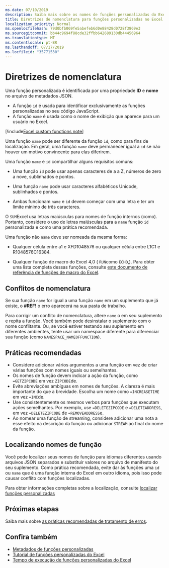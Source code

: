 ```yaml
---
ms.date: 07/10/2019
description: Saiba mais sobre os nomes de funções personalizadas do Excel e evite armadilhas comuns de nomeação.
title: Diretrizes de nomenclatura para funções personalizadas no Excel
localization_priority: Normal
ms.openlocfilehash: 79d0bfb069fe5abefeb6d0e88428d0728f3869e3
ms.sourcegitcommit: bb44c9694f88cde32ffbb642689130db44456964
ms.translationtype: MT
ms.contentlocale: pt-BR
ms.lasthandoff: 07/17/2019
ms.locfileid: "35771530"
---
```

# <a name="naming-guidelines"></a>Diretrizes de nomenclatura

Uma função personalizada é identificada por uma propriedade **ID** e **nome** no arquivo de metadados JSON.

- A função `id` é usada para identificar exclusivamente as funções personalizadas no seu código JavaScript.
- A função `name` é usada como o nome de exibição que aparece para um usuário no Excel.

[!include[Excel custom functions note](../includes/excel-custom-functions-note.md)]

Uma função `name` pode ser diferente da função `id`, como para fins de localização. Em geral, uma função `name` deve permanecer igual a `id` se não houver um motivo convincente para elas diferirem.

Uma função `name` e `id` compartilhar alguns requisitos comuns:

- Uma função `id` pode usar apenas caracteres de a a Z, números de zero a nove, sublinhados e pontos.

- Uma função `name` pode usar caracteres alfabéticos Unicode, sublinhados e pontos.

- Ambas funcionam `name` e `id` devem começar com uma letra e ter um limite mínimo de três caracteres.

O `SUM`Excel usa letras maiúsculas para nomes de função internos (como). Portanto, considere o uso de letras maiúsculas para a `name` função `id` personalizada e como uma prática recomendada.

Uma função não `name` deve ser nomeada da mesma forma:

- Qualquer célula entre a1 e XFD1048576 ou qualquer célula entre L1C1 e R1048576C16384.

- Qualquer função de macro do Excel 4,0 ( `RUN`como `ECHO`,).  Para obter uma lista completa dessas funções, consulte [este documento de referência de funções de macro do Excel](https://d13ot9o61jdzpp.cloudfront.net/files/Excel%204.0%20Macro%20Functions%20Reference.pdf).

## <a name="naming-conflicts"></a>Conflitos de nomenclatura

Se sua função `name` for igual a uma função `name` em um suplemento que já existe, o **#REF!** o erro aparecerá na sua pasta de trabalho.

Para corrigir um conflito de nomenclatura, altere `name` o em seu suplemento e repita a função. Você também pode desinstalar o suplemento com o nome conflitante. Ou, se você estiver testando seu suplemento em diferentes ambientes, tente usar um namespace diferente para diferenciar sua função (como `NAMESPACE_NAMEOFFUNCTION`).

## <a name="best-practices"></a>Práticas recomendadas

- Considere adicionar vários argumentos a uma função em vez de criar várias funções com nomes iguais ou semelhantes.
- Os nomes de função devem indicar a ação da função, como `=GETZIPCODE` em vez `ZIPCODE`de.
- Evite abreviações ambíguas em nomes de funções. A clareza é mais importante do que a brevidade. Escolha um nome como `=INCREASETIME` em vez `=INC`de.
- Use consistentemente os mesmos verbos para funções que executam ações semelhantes. Por exemplo, use `=DELETEZIPCODE` e `=DELETEADDRESS`, em vez `=DELETEZIPCODE` de `=REMOVEADDRESS`e.
- Ao nomear uma função de streaming, considere adicionar uma nota a esse efeito na descrição da função ou adicionar `STREAM` ao final do nome da função.

## <a name="localizing-function-names"></a>Localizando nomes de função

Você pode localizar seus nomes de função para idiomas diferentes usando arquivos JSON separados e substituir valores no arquivo de manifesto do seu suplemento. Como prática recomendada, evite dar às funções uma `id` ou `name` que é uma função interna do Excel em outro idioma, pois isso pode causar conflito com funções localizadas.

Para obter informações completas sobre a localização, consulte [localizar funções personalizadas](custom-functions-localize.md)

## <a name="next-steps"></a>Próximas etapas
Saiba mais sobre [as práticas recomendadas de tratamento de erros](custom-functions-errors.md).

## <a name="see-also"></a>Confira também

* [Metadados de funções personalizadas](custom-functions-json.md)
* [Tutorial de funções personalizadas do Excel](../tutorials/excel-tutorial-create-custom-functions.md)
* [Tempo de execução de funções personalizadas do Excel](custom-functions-runtime.md)
